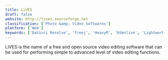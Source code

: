 ```yaml
---
title: LiVES
draft: false 
website: http://lives.sourceforge.net
classification: ['Photo &amp; Video Softwares']
platform: ['Web']
keywords: ['DaVinci Resolve', 'Freej', 'HeavyM', 'Kdenlive', 'Lightworks', 'MadMapper', 'MapMap', 'Millumin', 'Modul8', 'OpenShot', 'Pandoras Box', 'PiTiVi', 'Pure Data', 'Pyo', 'Resolume Avenue', 'TouchDesigner', 'VDMX', 'VJmachine - Music Visualizer', 'VPT 7', 'VirtualDub', 'iMovie', 'vMix']
---
```

LiVES is the name of a free and open source video editing software that can be used for performing simple to advanced level of video editing functions.